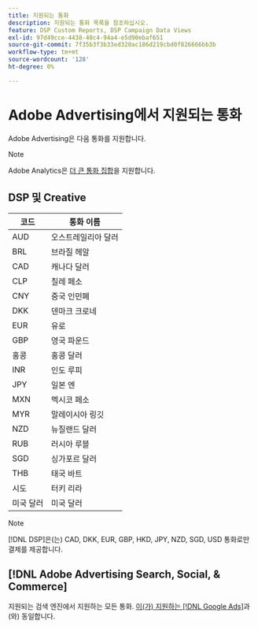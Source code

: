 ```yaml
---
title: 지원되는 통화
description: 지원되는 통화 목록을 참조하십시오.
feature: DSP Custom Reports, DSP Campaign Data Views
exl-id: 97d49cce-4438-40c4-94a4-e5d90ebaf651
source-git-commit: 7f35b3f3b33ed320ac186d219cbd0f826666bb3b
workflow-type: tm+mt
source-wordcount: '128'
ht-degree: 0%

---
```


# Adobe Advertising에서 지원되는 통화

Adobe Advertising은 다음 통화를 지원합니다.


>[!NOTE]
>
>Adobe Analytics은 [더 큰 통화 집합](https://experienceleague.adobe.com/docs/analytics/implementation/vars/config-vars/currencycode.html?lang=ko)을 지원합니다.

## DSP 및 Creative

| 코드 | 통화 이름 |
| ------ | -------------- |
| AUD | 오스트레일리아 달러 |
| BRL | 브라질 헤알 |
| CAD | 캐나다 달러 |
| CLP | 칠레 페소 |
| CNY | 중국 인민폐 |
| DKK | 덴마크 크로네 |
| EUR | 유로 |
| GBP | 영국 파운드 |
| 홍콩 | 홍콩 달러 |
| INR | 인도 루피 |
| JPY | 일본 엔 |
| MXN | 멕시코 페소 |
| MYR | 말레이시아 링깃 |
| NZD | 뉴질랜드 달러 |
| RUB | 러시아 루블 |
| SGD | 싱가포르 달러 |
| THB | 태국 바트 |
| 시도 | 터키 리라 |
| 미국 달러 | 미국 달러 |

>[!NOTE]
>
> [!DNL DSP]은(는) CAD, DKK, EUR, GBP, HKD, JPY, NZD, SGD, USD 통화로만 결제를 제공합니다.

## [!DNL Adobe Advertising Search, Social, & Commerce]

지원되는 검색 엔진에서 지원하는 모든 통화. [이(가) 지원하는  [!DNL Google Ads]](https://developers.google.com/adwords/api/docs/appendix/codes-formats#currency-codes)과(와) 동일합니다.

